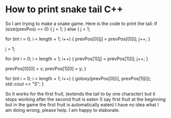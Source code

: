 
# How to print snake tail C++

So I am trying to make a snake game. Here is the code to print the tail:
if (size(prevPos) == 0) {
  j = 1;
} else {
  j = 1;

  for (int i = 0; i < length + 1; i++) {
    prevPos[0][j] = prevPos[0][i];
    j++;
  }

  j = 1;

  for (int i = 0; i < length + 1; i++) {
    prevPos[1][j] = prevPos[1][i];
    j++;
  }

  prevPos[0][0] = x;
  prevPos[1][0] = y;
}

for (int i = 0; i < length + 1; i++) {
  gotoxy(prevPos[0][i], prevPos[1][i]);
  std::cout << "S";
}

So it works for the first fruit, (extends the tail to by one character) but it stops working after the second fruit is eaten (I say first fruit at the beginning but in the game the first fruit is automatically eaten) I have no idea what I am doing wrong, please help. I am happy to elaborate.

        